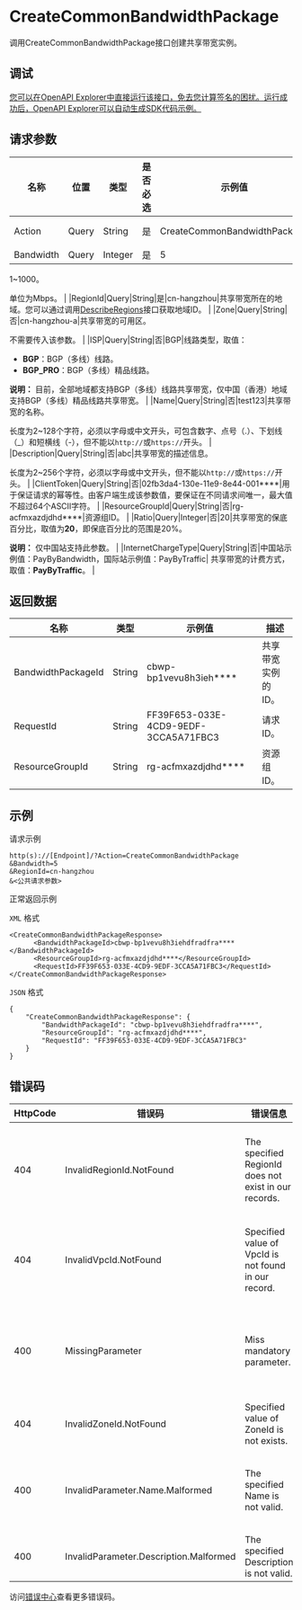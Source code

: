 # CreateCommonBandwidthPackage

调用CreateCommonBandwidthPackage接口创建共享带宽实例。

## 调试

[您可以在OpenAPI Explorer中直接运行该接口，免去您计算签名的困扰。运行成功后，OpenAPI Explorer可以自动生成SDK代码示例。](https://api.aliyun.com/#product=Vpc&api=CreateCommonBandwidthPackage&type=RPC&version=2016-04-28)

## 请求参数

|名称|位置|类型|是否必选|示例值|描述|
|--|--|--|----|---|--|
|Action|Query|String|是|CreateCommonBandwidthPackage|要执行的操作，取值：**CreateCommonBandwidthPackage**。 |
|Bandwidth|Query|Integer|是|5|共享带宽的带宽峰值，取值：

 1~1000。

 单位为Mbps。 |
|RegionId|Query|String|是|cn-hangzhou|共享带宽所在的地域。您可以通过调用[DescribeRegions](~~36063~~)接口获取地域ID。 |
|Zone|Query|String|否|cn-hangzhou-a|共享带宽的可用区。

 不需要传入该参数。 |
|ISP|Query|String|否|BGP|线路类型，取值：

 -   **BGP**：BGP（多线）线路。
-   **BGP\_PRO**：BGP（多线）精品线路。

 **说明：** 目前，全部地域都支持BGP（多线）线路共享带宽，仅中国（香港）地域支持BGP（多线）精品线路共享带宽。 |
|Name|Query|String|否|test123|共享带宽的名称。

 长度为2~128个字符，必须以字母或中文开头，可包含数字、点号（.）、下划线（\_）和短横线（-），但不能以`http://`或`https://`开头。 |
|Description|Query|String|否|abc|共享带宽的描述信息。

 长度为2~256个字符，必须以字母或中文开头，但不能以`http://`或`https://`开头。 |
|ClientToken|Query|String|否|02fb3da4-130e-11e9-8e44-001\*\*\*\*|用于保证请求的幂等性。由客户端生成该参数值，要保证在不同请求间唯一，最大值不超过64个ASCII字符。 |
|ResourceGroupId|Query|String|否|rg-acfmxazdjdhd\*\*\*\*|资源组ID。 |
|Ratio|Query|Integer|否|20|共享带宽的保底百分比，取值为**20**，即保底百分比的范围是20%。

 **说明：** 仅中国站支持此参数。 |
|InternetChargeType|Query|String|否|中国站示例值：PayByBandwidth，国际站示例值：PayByTraffic|
 共享带宽的计费方式，取值：**PayByTraffic**。 |

## 返回数据

|名称|类型|示例值|描述|
|--|--|---|--|
|BandwidthPackageId|String|cbwp-bp1vevu8h3ieh\*\*\*\*|共享带宽实例的ID。 |
|RequestId|String|FF39F653-033E-4CD9-9EDF-3CCA5A71FBC3|请求ID。 |
|ResourceGroupId|String|rg-acfmxazdjdhd\*\*\*\*|资源组ID。 |

## 示例

请求示例

```
http(s)://[Endpoint]/?Action=CreateCommonBandwidthPackage
&Bandwidth=5
&RegionId=cn-hangzhou
&<公共请求参数>
```

正常返回示例

`XML` 格式

```
<CreateCommonBandwidthPackageResponse>
      <BandwidthPackageId>cbwp-bp1vevu8h3iehdfradfra****</BandwidthPackageId>
      <ResourceGroupId>rg-acfmxazdjdhd****</ResourceGroupId>
      <RequestId>FF39F653-033E-4CD9-9EDF-3CCA5A71FBC3</RequestId>
</CreateCommonBandwidthPackageResponse>
```

`JSON` 格式

```
{
    "CreateCommonBandwidthPackageResponse": {
        "BandwidthPackageId": "cbwp-bp1vevu8h3iehdfradfra****",
        "ResourceGroupId": "rg-acfmxazdjdhd****",
        "RequestId": "FF39F653-033E-4CD9-9EDF-3CCA5A71FBC3"
    }
}
```

## 错误码

|HttpCode|错误码|错误信息|描述|
|--------|---|----|--|
|404|InvalidRegionId.NotFound|The specified RegionId does not exist in our records.|指定的 RegionId 不存在，请您检查此产品在该地域是否可用。|
|404|InvalidVpcId.NotFound|Specified value of VpcId is not found in our record.|该 VPC 不存在，请您检查输入的 VPC 是否正确。|
|400|MissingParameter|Miss mandatory parameter.|缺少必要参数，请您检查必填参数是否都已填后再进行操作。|
|404|InvalidZoneId.NotFound|Specified value of ZoneId is not exists.|该可用区不存在。|
|400|InvalidParameter.Name.Malformed|The specified Name is not valid.|该名称不合法，请您按照正确的格式书写名称。|
|400|InvalidParameter.Description.Malformed|The specified Description is not valid.|该描述不合法。|

访问[错误中心](https://error-center.alibabacloud.com/status/product/Vpc)查看更多错误码。

